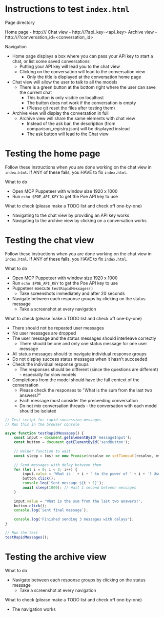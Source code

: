 # Instructions to test `index.html`

Page directory

Home page - http://<addr>/
Chat view - http://<addr>/?api_key=<api_key>
Archive view - http://<addr>/?conversation_id=<conversation_id>

Navigation
- Home page displays a box where you can pass your API key to start a chat, or list some saved conversations
    - Putting your API key will lead you to the chat view
    - Clicking on the conversation will lead to the conversation view
        - Only the title is displayed at the conversation home page
- Chat view will allow the user to talk to all the models
    - There is a green button at the bottom right where the user can save the current chat
        - This button is only visible on localhost
        - The button does not work if the conversation is empty
        - (Please git reset the files after testing them)
- Archive view will display the conversation in full
    - Archive view will share the same elements with chat view
        - Instead of the ask bar, the description (from comparison_registry.json) will be displayed instead
        - The ask button will lead to the Chat view



# Testing the home page

Follow these instructions when you are done working on the chat view in `index.html`.
If ANY of these fails, you HAVE to fix `index.html`.

What to do
- Open MCP Puppeteer with window size 1920 x 1000
- Run `echo $POE_API_KEY` to get the Poe API key to use

What to check (please make a TODO list and check off one-by-one)
- Navigating to the chat view by providing an API key works
- Navigating to the archive view by clicking on a conversation works



# Testing the chat view

Follow these instructions when you are done working on the chat view in `index.html`.
If ANY of these fails, you HAVE to fix `index.html`.

What to do
- Open MCP Puppeteer with window size 1920 x 1000
- Run `echo $POE_API_KEY` to get the Poe API key to use
- Puppeteer execute `testRapidMessages()`
    - Take screenshots immediately and after 20 seconds
- Navigate between each response groups by clicking on the status message
    - Take a screenshot at every navigation


What to check (please make a TODO list and check off one-by-one)
- There should not be repeated user messages
- No user messages are dropped
- The user message and the status messages should interleave correctly
    - There should be one and only one status message for one user message
- All status messages should to navigate individual response groups
- Do not display success status messages when it hasn't succeeded
- Check the individual response groups
    - The responses should be different (since the questions are different) - especially for slow models
- Completions from the model should have the full context of the conversation
    - Please check the responses to "What is the sum from the last two answers?"
    - Each message must consider the preceeding conversation
    - Do not mix conversation threads - the conversation with each model should be isolated


```js
// Test script for rapid succession messages
// Run this in the browser console

async function testRapidMessages() {
    const input = document.getElementById('messageInput');
    const button = document.getElementById('sendButton');
    
    // Helper function to wait
    const sleep = (ms) => new Promise(resolve => setTimeout(resolve, ms));
    
    // Send messages with delay between them
    for (let i = 0; i < 2; i++) {
        input.value = 'What is ' + i + ' to the power of ' + i + '? Use LaTeX and markdown.';
        button.click();
        console.log(`Sent message ${i + 1}`);
        await sleep(1000); // Wait 1 second between messages
    }
    
    input.value = 'What is the sum from the last two answers?';
    button.click();
    console.log(`Sent final message`);
    
    console.log('Finished sending 3 messages with delays');
}

// Run the test
testRapidMessages();
```


# Testing the archive view

What to do
- Navigate between each response groups by clicking on the status message
    - Take a screenshot at every navigation

What to check (please make a TODO list and check off one-by-one)
- The navigation works
